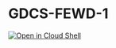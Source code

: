 # GDCS-FEWD-1

[![Open in Cloud Shell](http://gstatic.com/cloudssh/images/open-btn.png)](https://console.cloud.google.com/cloudshell/open/git_repo=http://path-to-repo/sample.git)
